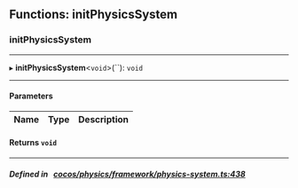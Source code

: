 ## Functions: initPhysicsSystem

### initPhysicsSystem


___
▸ **initPhysicsSystem**<`void`\>(``): `void`
___


#### Parameters

| Name | Type | Description |
| :------: | :------: | :------: |

#### Returns `void` 
___


##### Defined in &nbsp;   [cocos/physics/framework/physics-system.ts:438](https://github.com/cocos-creator/engine/blob/c7bf6b8a9/cocos/physics/framework/physics-system.ts#L438)&nbsp;
